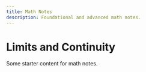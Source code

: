 ```yaml
---
title: Math Notes
description: Foundational and advanced math notes.
---
```


# Limits and Continuity

Some starter content for math notes.


